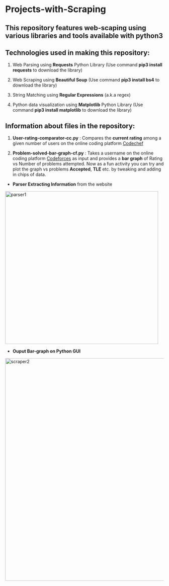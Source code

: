 # Projects-with-Scraping

## This repository features web-scaping using various libraries and tools available with python3

## Technologies used in making this repository:

1. Web Parsing using **Requests** Python Library (Use command **pip3 install requests** to download the library)

2. Web Scraping using **Beautiful Soup** (Use command **pip3 install bs4** to download the library)

3. String Matching using **Regular Expressions** (a.k.a regex)

4. Python data visualization using **Matplotlib** Python Library (Use command **pip3 install matplotlib** to download the library)

## Information about files in the repository:

1. **User-rating-comparator-cc.py**  : Compares the **current rating** among a given number of users on the online coding platform [Codechef](https://www.codechef.com/node)


2. **Problem-solved-bar-graph-cf.py**   : Takes a username on the online coding platform [Codeforces](https://www.codeforces.com) as input and provides a **bar graph** of Rating vs Number of problems attempted. Now as a fun activity you can try and plot the graph vs problems **Accepted**, **TLE** etc. by tweaking and adding in chips of data.  

* **Parser Extracting Information** from the website

<img width="486" alt="parser1" src="https://user-images.githubusercontent.com/43088920/65152341-672b4b80-da45-11e9-973f-c93c966f791e.png">

* **Ouput Bar-graph on Python GUI** 

<img width="708" alt="scraper2" src="https://user-images.githubusercontent.com/43088920/65152979-99897880-da46-11e9-9877-ef2caf02166d.png">
